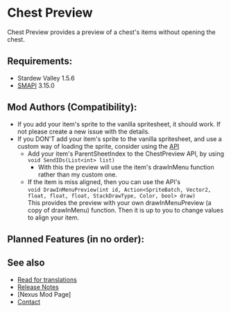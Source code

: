 # Chest Preview
Chest Preview provides a preview of a chest's items without opening the chest.

## Requirements:
- Stardew Valley 1.5.6
- [SMAPI](https://smapi.io/) 3.15.0

## Mod Authors (Compatibility):
- If you add your item's sprite to the vanilla spritesheet, it should work. If not please create a new issue with the details.
- If you DON'T add your item's sprite to the vanilla spritesheet, and use a custom way of loading the sprite, consider using the [API](Framework.API.IChestPreview.cs)
  - Add your item's ParentSheetIndex to the ChestPreview API, by using `void SendIDs(List<int> list)`
    - With this the preview will use the item's drawInMenu function rather than my custom one.
  - If the item is miss aligned, then you can use the API's  
  `void DrawInMenuPreview(int id, Action<SpriteBatch, Vector2, float, float, float, StackDrawType, Color, bool> draw) `  
  This provides the preview with your own drawInMenuPreview (a copy of drawInMenu) function. Then it is up to you to change values to align your item. 

## Planned Features (in no order):


## See also
- [Read for translations](translations.md)
- [Release Notes](release-notes.md)
- [Nexus Mod Page]
- [Contact](https://twitter.com/madded__)
